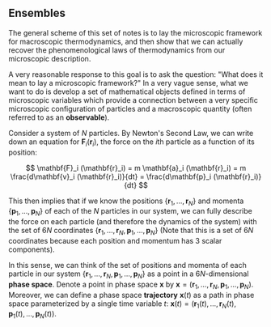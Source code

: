 ## Ensembles

The general scheme of this set of notes is to lay the microscopic framework for macroscopic thermodynamics, and then show that we can actually recover the phenomenological laws of thermodynamics from our microscopic description.

A very reasonable response to this goal is to ask the question: "What does it mean to lay a microscopic framework?" In a very vague sense, what we want to do is develop a set of mathematical objects defined in terms of microscopic variables which provide a connection between a very specific microscopic configuration of particles and a macroscopic quantity (often referred to as an **observable**).

Consider a system of $N$ particles. By Newton's Second Law, we can write down an equation for $\mathbf{F}_i (\mathbf{r}_i)$, the force on the $i$th particle as a function of its position:

$$ \mathbf{F}_i (\mathbf{r}_i) = m \mathbf{a}_i (\mathbf{r}_i) = m \frac{d\mathbf{v}_i (\mathbf{r}_i)}{dt} = \frac{d\mathbf{p}_i (\mathbf{r}_i)}{dt} $$

This then implies that if we know the positions $\{ \mathbf{r}_1, ..., \mathbf{r}_N \}$ and momenta $\{ \mathbf{p}_1, ..., \mathbf{p}_N \}$ of each of the $N$ particles in our system, we can fully describe the force on each particle (and therefore the dynamics of the system) with the set of $6N$ coordinates $\{ \mathbf{r}_1, ..., \mathbf{r}_N, \mathbf{p}_1, ..., \mathbf{p}_N \}$ (Note that this is a set of $6N$ coordinates because each position and momentum has 3 scalar components).

In this sense, we can think of the set of positions and momenta of each particle in our system $\{ \mathbf{r}_1, ..., \mathbf{r}_N, \mathbf{p}_1, ..., \mathbf{p}_N \}$ as a point in a $6N$-dimensional **phase space**. Denote a point in phase space $\mathbf{x}$ by $\mathbf{x} = (\mathbf{r}_1, ..., \mathbf{r}_N, \mathbf{p}_1, ..., \mathbf{p}_N)$. Moreover, we can define a phase space **trajectory** $\mathbf{x}(t)$ as a path in phase space parameterized by a single time variable $t$: $\mathbf{x}(t) = (\mathbf{r}_1(t), ..., \mathbf{r}_N(t), \mathbf{p}_1(t), ..., \mathbf{p}_N(t))$.